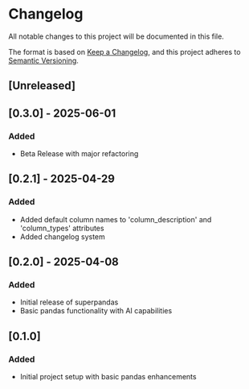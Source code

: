 # Changelog

All notable changes to this project will be documented in this file.

The format is based on [Keep a Changelog](https://keepachangelog.com/en/1.0.0/),
and this project adheres to [Semantic Versioning](https://semver.org/spec/v2.0.0.html).

## [Unreleased]

## [0.3.0] - 2025-06-01
### Added
- Beta Release with major refactoring

## [0.2.1] - 2025-04-29

### Added
- Added default column names to 'column_description' and 'column_types' attributes
- Added changelog system

## [0.2.0] - 2025-04-08

### Added
- Initial release of superpandas
- Basic pandas functionality with AI capabilities

## [0.1.0]

### Added
- Initial project setup with basic pandas enhancements 